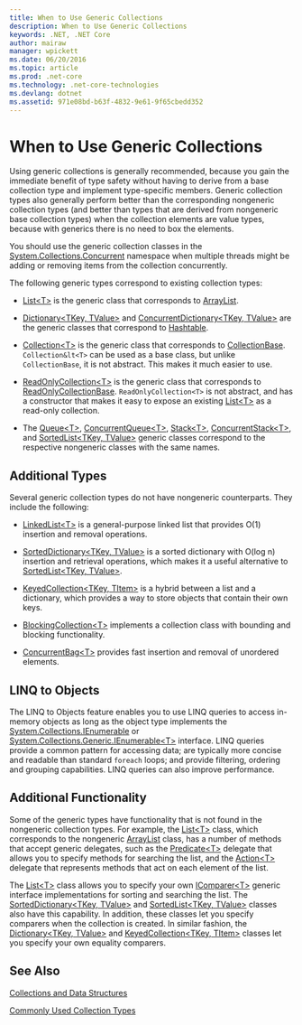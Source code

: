 ```yaml
---
title: When to Use Generic Collections
description: When to Use Generic Collections
keywords: .NET, .NET Core
author: mairaw
manager: wpickett
ms.date: 06/20/2016
ms.topic: article
ms.prod: .net-core
ms.technology: .net-core-technologies
ms.devlang: dotnet
ms.assetid: 971e08bd-b63f-4832-9e61-9f65cbedd352
---
```


# When to Use Generic Collections

Using generic collections is generally recommended, because you gain the immediate benefit of type safety without having to derive from a base collection type and implement type-specific members. Generic collection types also generally perform better than the corresponding nongeneric collection types (and better than types that are derived from nongeneric base collection types) when the collection elements are value types, because with generics there is no need to box the elements. 

You should use the generic collection classes in the [System.Collections.Concurrent](https://docs.microsoft.com/dotnet/core/api/System.Collections.Concurrent ) namespace when multiple threads might be adding or removing items from the collection concurrently.

The following generic types correspond to existing collection types: 

*   [List&lt;T&gt;](https://docs.microsoft.com/dotnet/core/api/System.Collections.Generic.List%601 ) is the generic class that corresponds to [ArrayList](https://docs.microsoft.com/dotnet/core/api/System.Collections.ArrayList ).

*   [Dictionary&lt;TKey, TValue&gt;](https://docs.microsoft.com/dotnet/core/api/System.Collections.Generic.Dictionary%602 ) and [ConcurrentDictionary&lt;TKey, TValue&gt;](https://docs.microsoft.com/dotnet/core/api/System.Collections.Concurrent.ConcurrentDictionary%602 ) are the generic classes that correspond to [Hashtable](https://docs.microsoft.com/dotnet/core/api/System.Collections.Hashtable ). 

*   [Collection&lt;T&gt;](https://docs.microsoft.com/dotnet/core/api/System.Collections.ObjectModel.Collection%601 ) is the generic class that corresponds to [CollectionBase](https://docs.microsoft.com/dotnet/core/api/System.Collections.CollectionBase ). `Collection&lt<T>` can be used as a base class, but unlike `CollectionBase`, it is not abstract. This makes it much easier to use.

*   [ReadOnlyCollection&lt;T&gt;](https://docs.microsoft.com/dotnet/core/api/System.Collections.ObjectModel.ReadOnlyCollection%601 ) is the generic class that corresponds to [ReadOnlyCollectionBase](https://docs.microsoft.com/dotnet/core/api/System.Collections.ReadOnlyCollectionBase ). `ReadOnlyCollection<T>` is not abstract, and has a constructor that makes it easy to expose an existing [List&lt;T&gt;](https://docs.microsoft.com/dotnet/core/api/System.Collections.Generic.List%601 ) as a read-only collection.

*   The [Queue&lt;T&gt;](https://docs.microsoft.com/dotnet/core/api/System.Collections.Generic.Queue%601 ), [ConcurrentQueue&lt;T&gt;](https://docs.microsoft.com/dotnet/core/api/System.Collections.Concurrent.ConcurrentQueue%601 ), [Stack&lt;T&gt;](https://docs.microsoft.com/dotnet/core/api/System.Collections.Generic.Stack%601 ), [ConcurrentStack&lt;T&gt;](https://docs.microsoft.com/dotnet/core/api/System.Collections.Concurrent.ConcurrentStack%601 ), and [SortedList&lt;TKey, TValue&gt;](https://docs.microsoft.com/dotnet/core/api/System.Collections.Generic.SortedList%602 ) generic classes correspond to the respective nongeneric classes with the same names.

## Additional Types

Several generic collection types do not have nongeneric counterparts. They include the following: 

*   [LinkedList&lt;T&gt;](https://docs.microsoft.com/dotnet/core/api/System.Collections.Generic.LinkedList%601 ) is a general-purpose linked list that provides O(1) insertion and removal operations.

*   [SortedDictionary&lt;TKey, TValue&gt;](https://docs.microsoft.com/dotnet/core/api/System.Collections.Generic.SortedDictionary%602 ) is a sorted dictionary with O(log n) insertion and retrieval operations, which makes it a useful alternative to [SortedList&lt;TKey, TValue&gt;](https://docs.microsoft.com/dotnet/core/api/System.Collections.Generic.SortedList%602 ). 

*   [KeyedCollection&lt;TKey, TItem&gt;](https://docs.microsoft.com/dotnet/core/api/System.Collections.ObjectModel.KeyedCollection%602 ) is a hybrid between a list and a dictionary, which provides a way to store objects that contain their own keys.

*   [BlockingCollection&lt;T&gt;](https://docs.microsoft.com/dotnet/core/api/System.Collections.Concurrent.BlockingCollection%601 ) implements a collection class with bounding and blocking functionality.

*   [ConcurrentBag&lt;T&gt;](https://docs.microsoft.com/dotnet/core/api/System.Collections.Concurrent.ConcurrentBag%601 ) provides fast insertion and removal of unordered elements.

## LINQ to Objects

The LINQ to Objects feature enables you to use LINQ queries to access in-memory objects as long as the object type implements the [System.Collections.IEnumerable](https://docs.microsoft.com/dotnet/core/api/System.Collections.IEnumerable ) or [System.Collections.Generic.IEnumerable&lt;T&gt;](https://docs.microsoft.com/dotnet/core/api/System.Collections.Generic.IEnumerable%601 ) interface. LINQ queries provide a common pattern for accessing data; are typically more concise and readable than standard `foreach` loops; and provide filtering, ordering and grouping capabilities. LINQ queries can also improve performance.

## Additional Functionality

Some of the generic types have functionality that is not found in the nongeneric collection types. For example, the [List&lt;T&gt;](https://docs.microsoft.com/dotnet/core/api/System.Collections.Generic.List%601 ) class, which corresponds to the nongeneric [ArrayList](https://docs.microsoft.com/dotnet/core/api/System.Collections.ArrayList ) class, has a number of methods that accept generic delegates, such as the [Predicate&lt;T&gt;](https://docs.microsoft.com/dotnet/core/api/System.Predicate%601 ) delegate that allows you to specify methods for searching the list, and the [Action&lt;T&gt;](https://docs.microsoft.com/dotnet/core/api/System.Action%601 ) delegate that represents methods that act on each element of the list.

The [List&lt;T&gt;](https://docs.microsoft.com/dotnet/core/api/System.Collections.Generic.List%601 ) class allows you to specify your own [IComparer&lt;T&gt;](https://docs.microsoft.com/dotnet/core/api/System.Collections.Generic.IComparer%601 ) generic interface implementations for sorting and searching the list. The [SortedDictionary&lt;TKey, TValue&gt;](https://docs.microsoft.com/dotnet/core/api/System.Collections.Generic.SortedDictionary%602 ) and [SortedList&lt;TKey, TValue&gt;](https://docs.microsoft.com/dotnet/core/api/System.Collections.Generic.SortedList%602 ) classes also have this capability. In addition, these classes let you specify comparers when the collection is created. In similar fashion, the [Dictionary&lt;TKey, TValue&gt;](https://docs.microsoft.com/dotnet/core/api/System.Collections.Generic.Dictionary%602 ) and [KeyedCollection&lt;TKey, TItem&gt;](https://docs.microsoft.com/dotnet/core/api/System.Collections.ObjectModel.KeyedCollection%602 ) classes let you specify your own equality comparers.

## See Also

[Collections and Data Structures](collections-and-data-structures.md) 

[Commonly Used Collection Types](commonly-used-collection-types.md)
